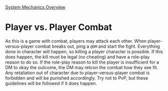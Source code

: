 [System Mechanics Overview](15.01%20System%20Mechanics%20Overview.md)

# Player vs. Player Combat
As this is a game with combat, players may attack each other. When player-versus-player combat breaks out, ping a `@DM` and start the fight. Everything done in character will happen, so killing a player character is possible. If this does happen, the kill must be legal (no cheating) and have a role-play reason to do so. If the role-play reason to kill the player is insufficient for a DM to okay the outcome, the DM may retcon the combat how they see fit. Any retaliation out of character due to player-versus-player combat is forbidden and will be punished accordingly. Try not to PvP, but these guidelines will be followed if it does happen.
